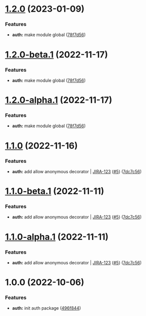# [1.2.0](https://github.com/tsangste/nx-package-test/compare/auth-1.1.0...auth-1.2.0) (2023-01-09)


### Features

* **auth:** make module global ([78f7d56](https://github.com/tsangste/nx-package-test/commit/78f7d5637810d4131b670c733156baab1df1bbaf))

# [1.2.0-beta.1](https://github.com/tsangste/nx-package-test/compare/auth-1.1.0...auth-1.2.0-beta.1) (2022-11-17)


### Features

* **auth:** make module global ([78f7d56](https://github.com/tsangste/nx-package-test/commit/78f7d5637810d4131b670c733156baab1df1bbaf))

# [1.2.0-alpha.1](https://github.com/tsangste/nx-package-test/compare/auth-1.1.0...auth-1.2.0-alpha.1) (2022-11-17)


### Features

* **auth:** make module global ([78f7d56](https://github.com/tsangste/nx-package-test/commit/78f7d5637810d4131b670c733156baab1df1bbaf))

# [1.1.0](https://github.com/tsangste/nx-package-test/compare/auth-1.0.0...auth-1.1.0) (2022-11-16)


### Features

* **auth:** add allow anonymous decorator | [JIRA-123](https://test.atlassian.net/browse/JIRA-123) ([#5](https://github.com/tsangste/nx-package-test/issues/5)) ([7dc7c56](https://github.com/tsangste/nx-package-test/commit/7dc7c56c6119e4162db1987547d29a9afb15e38c))

# [1.1.0-beta.1](https://github.com/tsangste/nx-package-test/compare/auth-1.0.0...auth-1.1.0-beta.1) (2022-11-11)


### Features

* **auth:** add allow anonymous decorator | [JIRA-123](https://test.atlassian.net/browse/JIRA-123) ([#5](https://github.com/tsangste/nx-package-test/issues/5)) ([7dc7c56](https://github.com/tsangste/nx-package-test/commit/7dc7c56c6119e4162db1987547d29a9afb15e38c))

# [1.1.0-alpha.1](https://github.com/tsangste/nx-package-test/compare/auth-1.0.0...auth-1.1.0-alpha.1) (2022-11-11)


### Features

* **auth:** add allow anonymous decorator | [JIRA-123](https://test.atlassian.net/browse/JIRA-123) ([#5](https://github.com/tsangste/nx-package-test/issues/5)) ([7dc7c56](https://github.com/tsangste/nx-package-test/commit/7dc7c56c6119e4162db1987547d29a9afb15e38c))

# 1.0.0 (2022-10-06)


### Features

* **auth:** init auth package ([496f844](https://github.com/tsangste/nx-package-test/commit/496f84492c87bb11e76c0c0aae1dcda126d23d0f))
